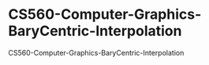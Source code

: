 # CS560-Computer-Graphics-BaryCentric-Interpolation
CS560-Computer-Graphics-BaryCentric-Interpolation

